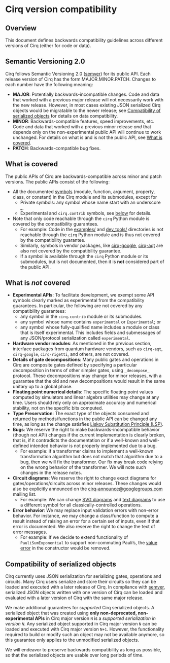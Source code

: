 # Cirq version compatibility

## Overview
This document defines backwards compatibility guidelines across different versions of Cirq (either for code or data).

## Semantic Versioning 2.0
Cirq follows Semantic Versioning 2.0 ([semver](http://semver.org/)) for its public API. Each release version of Cirq has the form MAJOR.MINOR.PATCH. Changes to each number have the following meaning:

*   **MAJOR**: Potentially backwards-incompatible changes. Code and data that worked with a previous major release will not necessarily work with the new release. However, in most cases existing JSON serialized Cirq objects would be migratable to the newer release; see [Compatibility of serialized objects](#compatibility-of-serialized-objects) for details on data compatibility.
*   **MINOR**: Backwards-compatible features, speed improvements, etc. Code and data that worked with a previous minor release _and_ that depends only on the non-experimental public API will continue to work unchanged. For details on what is and is not the public API, see [What is covered](#what-is-covered).
*   **PATCH**: Backwards-compatible bug fixes.

## What is covered
The public APIs of Cirq are backwards-compatible across minor and patch versions. The public APIs consist of
the following:

* All the documented [symbols](https://quantumai.google/reference/python/cirq/all_symbols) (module, function, argument, property, class, or constant) in the Cirq module and its submodules, except for
    *   Private symbols: any symbol whose name start with an underscore **\_**.
    *   Experimental and `cirq.contrib` symbols, see [below](#what-is-not-covered) for details.
* Note that only code reachable through the `cirq` Python module is covered by the compatibility guarantees. 
    *   For example: Code in the [examples/](https://github.com/quantumlib/Cirq/tree/main/examples) and [dev\_tools/](https://github.com/quantumlib/Cirq/tree/main/dev_tools) directories is not reachable through the `cirq` Python module and is thus not covered by the compatibility guarantee. 
    *   Similarly, symbols in vendor packages, like [cirq-google](https://quantumai.google/reference/python/cirq_google/all_symbols), [cirq-aqt](https://quantumai.google/reference/python/cirq_aqt/all_symbols) are also not covered by the compatibility guarantee.
    *   If a symbol is available through the `cirq` Python module or its submodules, but is not documented, then it is **not** considered part of the public API.

## What is _not_ covered
* **Experimental APIs**: To facilitate development, we exempt some API symbols clearly marked as experimental from the compatibility guarantees. In particular, the following are not covered by any compatibility guarantees:
    *   any symbol in the `cirq.contrib` module or its submodules.
    *   any symbol whose name contains `experimental` or `Experimental`; or
    *   any symbol whose fully-qualified name includes a module or class that is itself experimental. This includes fields and submessages of any JSON/protocol serialization called `experimental`.
* **Hardware vendor modules**: As mentioned in the previous section, interface packages from quantum hardware vendors, such as `cirq-aqt`, `cirq-google`, `cirq-rigetti`, and others, are not covered.
* **Details of gate decompositions**: Many public gates and operations in Cirq are composite gates defined by specifying a particular decomposition in terms of other simpler gates, using `_decompose_` protocol. These decompositions may change for minor releases, with a guarantee that the old and new decompositions would result in the same unitary up to a global phase.
* **Floating point numerical details**: The specific floating point values computed by simulators and linear algebra utilities may change at any time. Users should rely only on approximate accuracy and numerical stability, not on the specific bits computed.
* **Type Preservation**: The exact type of the objects consumed and returned by methods/functions in the public API can be changed any time, as long as the change satisfies [Liskov Substitution Principle (LSP)](https://en.wikipedia.org/wiki/Liskov_substitution_principle).
* **Bugs**: We reserve the right to make backwards-incompatible behavior (though not API) changes if the current implementation is clearly broken, that is, if it contradicts the documentation or if a well-known and well-defined intended behavior is not properly implemented due to a bug.
    *   For example: if a transformer claims to implement a well-known transformation algorithm but does not match that algorithm due to a bug, then we will fix the transformer. Our fix may break code relying on the wrong behavior of the transformer. We will note such changes in the release notes.
* **Circuit diagrams**: We reserve the right to change exact diagrams for gates/operations/circuits across minor releases. These changes would also be explicitly announced on the cirq-announce@googlegroups.com mailing list.
    *   For example: We can change [SVG diagrams](https://github.com/quantumlib/Cirq/issues/5689) and [text diagrams](https://github.com/quantumlib/Cirq/issues/5688) to use a different symbol for all classically-controlled operations.
* **Error behavior**: We may replace input validation errors with non-error behavior. For instance, we may change a class/function to compute a result instead of raising an error for a certain set of inputs, even if that error is documented. We also reserve the right to change the text of error messages.
    *   For example: If we decide to extend functionality of `PauliSumExponential` to support non-commuting Pauli’s, the [value error](https://github.com/quantumlib/Cirq/blob/e00767a2ef1233e82e9089cf3801a77e4cc3aea3/cirq-core/cirq/ops/pauli_sum_exponential.py#L53) in the constructor would be removed.

## Compatibility of serialized objects
Cirq currently uses JSON serialization for serializing gates, operations and circuits. Many Cirq users serialize and store their circuits so they can be loaded and executed with a later release of Cirq. In compliance with [semver](https://semver.org/), serialized JSON objects written with one version of Cirq can be loaded and evaluated with a later version of Cirq with the same major release.

We make additional guarantees for _supported_ Cirq serialized objects. A serialized object that was created using **only non-deprecated, non-experimental APIs** in Cirq major version `N` is a _supported serialization in version `N`_. Any serialized object supported in Cirq major version `N` can be loaded and executed with Cirq major version `N+1`. However, the functionality required to build or modify such an object may not be available anymore, so this guarantee only applies to the unmodified serialized objects.

We will endeavor to preserve backwards compatibility as long as possible, so that the serialized objects are usable over long periods of time.
